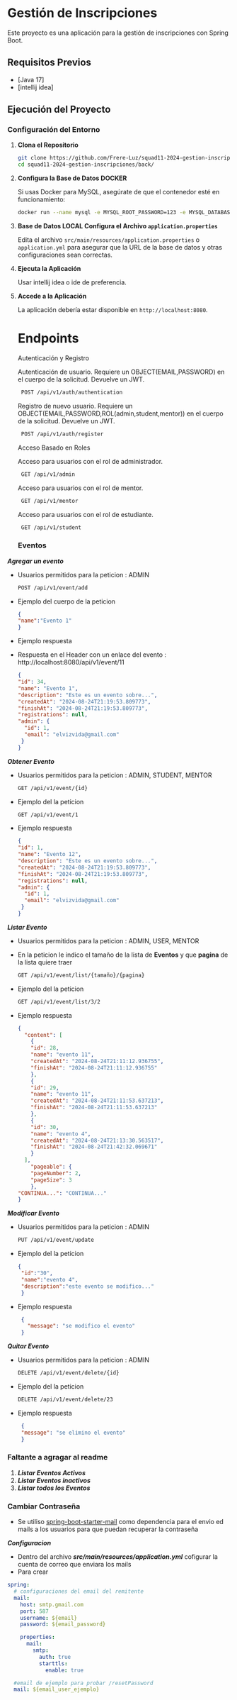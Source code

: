# Gestión de Inscripciones

Este proyecto es una aplicación para la gestión de inscripciones con Spring Boot.

## Requisitos Previos

- [Java 17]
- [intellij idea]

## Ejecución del Proyecto

### Configuración del Entorno

1. **Clona el Repositorio**

    ```bash
    git clone https://github.com/Frere-Luz/squad11-2024-gestion-inscripciones/new/develop-back-cristian?filename=README.md
    cd squad11-2024-gestion-inscripciones/back/
    ```

2. **Configura la Base de Datos DOCKER**

    Si usas Docker para MySQL, asegúrate de que el contenedor esté en funcionamiento:

    ```bash
    docker run --name mysql -e MYSQL_ROOT_PASSWORD=123 -e MYSQL_DATABASE=squad -p 3306:3306 -d mysql:8
    ```

3. **Base de Datos LOCAL Configura el Archivo `application.properties`**

    Edita el archivo `src/main/resources/application.properties` o `application.yml` para asegurar que la URL de la base de datos y otras configuraciones sean correctas.

4. **Ejecuta la Aplicación**

    Usar intellij idea o ide de preferencia.
  
  
5. **Accede a la Aplicación**

   La aplicación debería estar disponible en `http://localhost:8080`.

   # Endpoints
   
    Autenticación y Registro

 
   Autenticación de usuario. Requiere un OBJECT(EMAIL,PASSWORD) en el cuerpo de la solicitud. Devuelve un JWT.

   ```bash
    POST /api/v1/auth/authentication 
   ```
   Registro de nuevo usuario. Requiere un OBJECT(EMAIL,PASSWORD,ROL(admin,student,mentor))  en el cuerpo de la solicitud. Devuelve un JWT.
   
   ```bash
    POST /api/v1/auth/register
   ```
    
   Acceso Basado en Roles

   Acceso para usuarios con el rol de administrador.
   
   ```bash
    GET /api/v1/admin
   ```

   Acceso para usuarios con el rol de mentor.
    
   ```bash
    GET /api/v1/mentor
   ```
   Acceso para usuarios con el rol de estudiante.

   ```bash
    GET /api/v1/student
   ```
   ### Eventos
***Agregar un evento***
   * Usuarios permitidos para la peticion : ADMIN

      ```bash
     POST /api/v1/event/add
      ```

   * Ejemplo del cuerpo de la peticion
      ```json
      {
      "name":"Evento 1"
      }
      ```
   * Ejemplo respuesta
   * Respuesta en el Header con un enlace del evento : 	http://localhost:8080/api/v1/event/11
      ```json
     {
      "id": 34,
      "name": "Evento 1",
      "description": "Este es un evento sobre...",
      "createdAt": "2024-08-24T21:19:53.809773",
      "finishAt": "2024-08-24T21:19:53.809773",
      "registrations": null,
      "admin": {
        "id": 1,
        "email": "elvizvida@gmail.com"
       }
      }   
     ```
***Obtener Evento***
   * Usuarios permitidos para la peticion : ADMIN, STUDENT, MENTOR

      ```bash
      GET /api/v1/event/{id}
      ```

   * Ejemplo del la peticion
      ```bash
      GET /api/v1/event/1
      ```
   * Ejemplo respuesta
      ```json
     {
      "id": 1,
      "name": "Evento 12",
      "description": "Este es un evento sobre...",
      "createdAt": "2024-08-24T21:19:53.809773",
      "finishAt": "2024-08-24T21:19:53.809773",
      "registrations": null,
      "admin": {
        "id": 1,
        "email": "elvizvida@gmail.com"
       }
      }   
     ```
***Listar Evento***
   * Usuarios permitidos para la peticion : ADMIN, USER, MENTOR
   * En la peticion le indico el tamaño de la lista de **Eventos** y que **pagina** de la lista quiere traer

      ```bash
      GET /api/v1/event/list/{tamaño}/{pagina}
      ```

   * Ejemplo del la peticion
      ```bash
      GET /api/v1/event/list/3/2
      ```
   * Ejemplo respuesta
      ```json
      {
        "content": [
          {
          "id": 28,
          "name": "evento 11",
          "createdAt": "2024-08-24T21:11:12.936755",
          "finishAt": "2024-08-24T21:11:12.936755"
          },
          {
          "id": 29,
          "name": "evento 11",
          "createdAt": "2024-08-24T21:11:53.637213",
          "finishAt": "2024-08-24T21:11:53.637213"
          },
          {
          "id": 30,
          "name": "evento 4",
          "createdAt": "2024-08-24T21:13:30.563517",
          "finishAt": "2024-08-24T21:42:32.069671"
          }
        ],
          "pageable": {
          "pageNumber": 2,
          "pageSize": 3
          },
     "CONTINUA...": "CONTINUA..."
      }
        ```
***Modificar Evento***
* Usuarios permitidos para la peticion : ADMIN

   ```bash
   PUT /api/v1/event/update
   ```

* Ejemplo del la peticion
   ```json
   {
    "id":"30",
    "name":"evento 4",
    "description":"este evento se modifico..."
    }
   ```
* Ejemplo respuesta
   ```json
    {
	  "message": "se modifico el evento"
    }
  ```
***Quitar Evento***
* Usuarios permitidos para la peticion : ADMIN

   ```bash
   DELETE /api/v1/event/delete/{id}
   ```

* Ejemplo del la peticion
   ```bash
  DELETE /api/v1/event/delete/23
   ```
* Ejemplo respuesta
   ```json
    {
    "message": "se elimino el evento"
    }
  ```
### Faltante a agragar al readme
1. ***Listar Eventos Activos***
2. ***Listar Eventos inactivos***
3. ***Listar todos los Eventos***

### Cambiar Contraseña
* Se utiliso [spring-boot-starter-mail](https://docs.spring.io/spring-boot/reference/io/email.html) como dependencia para el envio ed mails a los usuarios para que puedan recuperar la contraseña

***Configuracion***
* Dentro del archivo **_src/main/resources/application.yml_** cofigurar la cuenta de correo que enviara los mails
* Para crear  
```yml
spring:
  # configuraciones del email del remitente 
  mail:
    host: smtp.gmail.com
    port: 587
    username: ${email}
    password: ${email_password}

    properties:
      mail:
        smtp:
          auth: true
          starttls:
            enable: true

  #email de ejemplo para probar /resetPassword
  mail: ${email_user_ejemplo}
```
